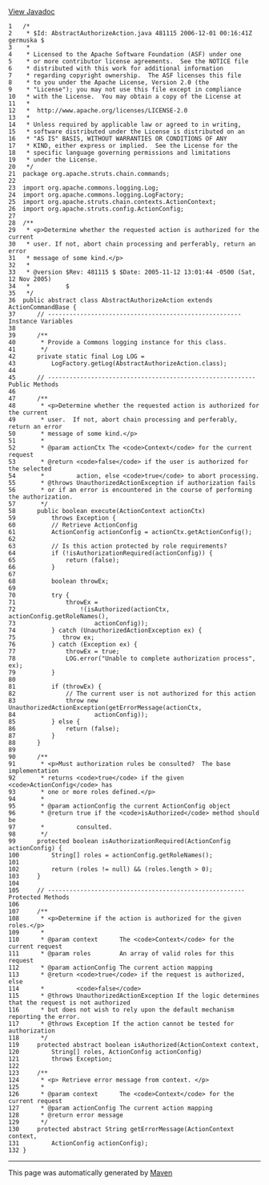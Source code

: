 [View Javadoc](../../../../../../apidocs/org/apache/struts/chain/commands/AbstractAuthorizeAction.html.md)


    1   /*
    2    * $Id: AbstractAuthorizeAction.java 481115 2006-12-01 00:16:41Z germuska $
    3    *
    4    * Licensed to the Apache Software Foundation (ASF) under one
    5    * or more contributor license agreements.  See the NOTICE file
    6    * distributed with this work for additional information
    7    * regarding copyright ownership.  The ASF licenses this file
    8    * to you under the Apache License, Version 2.0 (the
    9    * "License"); you may not use this file except in compliance
    10   * with the License.  You may obtain a copy of the License at
    11   *
    12   *  http://www.apache.org/licenses/LICENSE-2.0
    13   *
    14   * Unless required by applicable law or agreed to in writing,
    15   * software distributed under the License is distributed on an
    16   * "AS IS" BASIS, WITHOUT WARRANTIES OR CONDITIONS OF ANY
    17   * KIND, either express or implied.  See the License for the
    18   * specific language governing permissions and limitations
    19   * under the License.
    20   */
    21  package org.apache.struts.chain.commands;
    22  
    23  import org.apache.commons.logging.Log;
    24  import org.apache.commons.logging.LogFactory;
    25  import org.apache.struts.chain.contexts.ActionContext;
    26  import org.apache.struts.config.ActionConfig;
    27  
    28  /**
    29   * <p>Determine whether the requested action is authorized for the current
    30   * user. If not, abort chain processing and perferably, return an error
    31   * message of some kind.</p>
    32   *
    33   * @version $Rev: 481115 $ $Date: 2005-11-12 13:01:44 -0500 (Sat, 12 Nov 2005)
    34   *          $
    35   */
    36  public abstract class AbstractAuthorizeAction extends ActionCommandBase {
    37      // ------------------------------------------------------ Instance Variables
    38  
    39      /**
    40       * Provide a Commons logging instance for this class.
    41       */
    42      private static final Log LOG =
    43          LogFactory.getLog(AbstractAuthorizeAction.class);
    44  
    45      // ---------------------------------------------------------- Public Methods
    46  
    47      /**
    48       * <p>Determine whether the requested action is authorized for the current
    49       * user.  If not, abort chain processing and perferably, return an error
    50       * message of some kind.</p>
    51       *
    52       * @param actionCtx The <code>Context</code> for the current request
    53       * @return <code>false</code> if the user is authorized for the selected
    54       *         action, else <code>true</code> to abort processing.
    55       * @throws UnauthorizedActionException if authorization fails 
    56       * or if an error is encountered in the course of performing the authorization.
    57       */
    58      public boolean execute(ActionContext actionCtx)
    59          throws Exception {
    60          // Retrieve ActionConfig
    61          ActionConfig actionConfig = actionCtx.getActionConfig();
    62  
    63          // Is this action protected by role requirements?
    64          if (!isAuthorizationRequired(actionConfig)) {
    65              return (false);
    66          }
    67  
    68          boolean throwEx;
    69  
    70          try {
    71              throwEx =
    72                  !(isAuthorized(actionCtx, actionConfig.getRoleNames(),
    73                      actionConfig));
    74          } catch (UnauthorizedActionException ex) {
    75             throw ex;
    76          } catch (Exception ex) {
    77              throwEx = true;
    78              LOG.error("Unable to complete authorization process", ex);
    79          }
    80  
    81          if (throwEx) {
    82              // The current user is not authorized for this action
    83              throw new UnauthorizedActionException(getErrorMessage(actionCtx,
    84                      actionConfig));
    85          } else {
    86              return (false);
    87          }
    88      }
    89  
    90      /**
    91       * <p>Must authorization rules be consulted?  The base implementation
    92       * returns <code>true</code> if the given <code>ActionConfig</code> has
    93       * one or more roles defined.</p>
    94       *
    95       * @param actionConfig the current ActionConfig object
    96       * @return true if the <code>isAuthorized</code> method should be
    97       *         consulted.
    98       */
    99      protected boolean isAuthorizationRequired(ActionConfig actionConfig) {
    100         String[] roles = actionConfig.getRoleNames();
    101 
    102         return (roles != null) && (roles.length > 0);
    103     }
    104 
    105     // ------------------------------------------------------- Protected Methods
    106 
    107     /**
    108      * <p>Determine if the action is authorized for the given roles.</p>
    109      *
    110      * @param context      The <code>Context</code> for the current request
    111      * @param roles        An array of valid roles for this request
    112      * @param actionConfig The current action mapping
    113      * @return <code>true</code> if the request is authorized, else
    114      *         <code>false</code>
    115      * @throws UnauthorizedActionException If the logic determines that the request is not authorized 
    116      * but does not wish to rely upon the default mechanism reporting the error.
    117      * @throws Exception If the action cannot be tested for authorization
    118      */
    119     protected abstract boolean isAuthorized(ActionContext context,
    120         String[] roles, ActionConfig actionConfig)
    121         throws Exception;
    122 
    123     /**
    124      * <p> Retrieve error message from context. </p>
    125      *
    126      * @param context      The <code>Context</code> for the current request
    127      * @param actionConfig The current action mapping
    128      * @return error message
    129      */
    130     protected abstract String getErrorMessage(ActionContext context,
    131         ActionConfig actionConfig);
    132 }

------------------------------------------------------------------------

This page was automatically generated by [Maven](http://maven.apache.org/)
